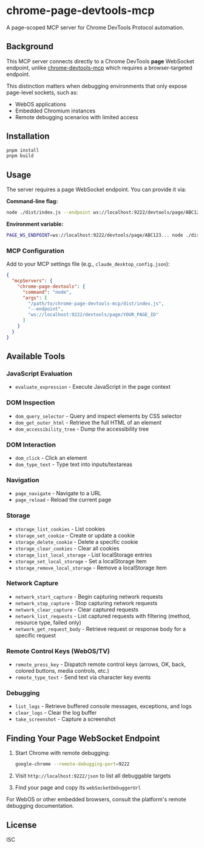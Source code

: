 # chrome-page-devtools-mcp

A page-scoped MCP server for Chrome DevTools Protocol automation.

## Background

This MCP server connects directly to a Chrome DevTools **page** WebSocket endpoint, unlike [chrome-devtools-mcp](https://github.com/chrishayuk/chrome-devtools-mcp) which requires a browser-targeted endpoint.

This distinction matters when debugging environments that only expose page-level sockets, such as:
- WebOS applications
- Embedded Chromium instances
- Remote debugging scenarios with limited access

## Installation

```bash
pnpm install
pnpm build
```

## Usage

The server requires a page WebSocket endpoint. You can provide it via:

**Command-line flag:**
```bash
node ./dist/index.js --endpoint ws://localhost:9222/devtools/page/ABC123...
```

**Environment variable:**
```bash
PAGE_WS_ENDPOINT=ws://localhost:9222/devtools/page/ABC123... node ./dist/index.js
```

### MCP Configuration

Add to your MCP settings file (e.g., `claude_desktop_config.json`):

```json
{
  "mcpServers": {
    "chrome-page-devtools": {
      "command": "node",
      "args": [
        "/path/to/chrome-page-devtools-mcp/dist/index.js",
        "--endpoint",
        "ws://localhost:9222/devtools/page/YOUR_PAGE_ID"
      ]
    }
  }
}
```

## Available Tools

### JavaScript Evaluation
- `evaluate_expression` - Execute JavaScript in the page context

### DOM Inspection
- `dom_query_selector` - Query and inspect elements by CSS selector
- `dom_get_outer_html` - Retrieve the full HTML of an element
- `dom_accessibility_tree` - Dump the accessibility tree

### DOM Interaction
- `dom_click` - Click an element
- `dom_type_text` - Type text into inputs/textareas

### Navigation
- `page_navigate` - Navigate to a URL
- `page_reload` - Reload the current page

### Storage
- `storage_list_cookies` - List cookies
- `storage_set_cookie` - Create or update a cookie
- `storage_delete_cookie` - Delete a specific cookie
- `storage_clear_cookies` - Clear all cookies
- `storage_list_local_storage` - List localStorage entries
- `storage_set_local_storage` - Set a localStorage item
- `storage_remove_local_storage` - Remove a localStorage item

### Network Capture
- `network_start_capture` - Begin capturing network requests
- `network_stop_capture` - Stop capturing network requests
- `network_clear_capture` - Clear captured requests
- `network_list_requests` - List captured requests with filtering (method, resource type, failed only)
- `network_get_request_body` - Retrieve request or response body for a specific request

### Remote Control Keys (WebOS/TV)
- `remote_press_key` - Dispatch remote control keys (arrows, OK, back, colored buttons, media controls, etc.)
- `remote_type_text` - Send text via character key events

### Debugging
- `list_logs` - Retrieve buffered console messages, exceptions, and logs
- `clear_logs` - Clear the log buffer
- `take_screenshot` - Capture a screenshot

## Finding Your Page WebSocket Endpoint

1. Start Chrome with remote debugging:
   ```bash
   google-chrome --remote-debugging-port=9222
   ```

2. Visit `http://localhost:9222/json` to list all debuggable targets

3. Find your page and copy its `webSocketDebuggerUrl`

For WebOS or other embedded browsers, consult the platform's remote debugging documentation.

## License

ISC

